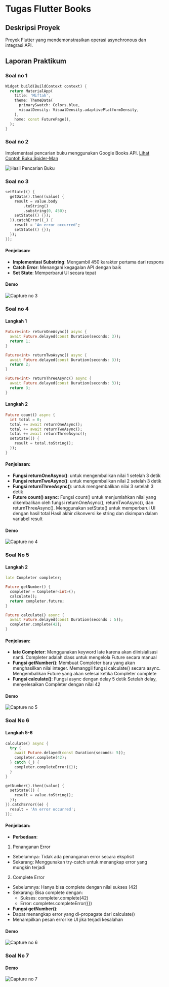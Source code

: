 # Tugas Flutter Books

## Deskripsi Proyek

Proyek Flutter yang mendemonstrasikan operasi asynchronous dan integrasi API.

## Laporan Praktikum

### Soal no 1

```dart
Widget build(BuildContext context) {
  return MaterialApp(
    title: 'Miftah',
    theme: ThemeData(
      primarySwatch: Colors.blue,
      visualDensity: VisualDensity.adaptivePlatformDensity,
    ),
    home: const FuturePage(),
  );
}
```

### Soal no 2

Implementasi pencarian buku menggunakan Google Books API.
[Lihat Contoh Buku Spider-Man](https://www.google.co.id/books/edition/SpiderMan/RYI0DwAAQBAJ)

![Hasil Pencarian Buku](/images/soal-2.png)

### Soal no 3

```dart
setState(() {
  getData().then((value) {
    result = value.body
        .toString()
        .substring(0, 450);
    setState(() {});
  }).catchError((_) {
    result = 'An error occurred';
    setState(() {});
  });
});
```

#### Penjelasan:

- **Implementasi Substring**: Mengambil 450 karakter pertama dari respons
- **Catch Error**: Menangani kegagalan API dengan baik
- **Set State**: Memperbarui UI secara tepat

#### Demo

![Capture no 3](/images/capture%20no%203.gif)

### Soal no 4

#### Langkah 1

```dart
Future<int> returnOneAsync() async {
  await Future.delayed(const Duration(seconds: 3));
  return 1;
}

Future<int> returnTwoAsync() async {
  await Future.delayed(const Duration(seconds: 3));
  return 2;
}

Future<int> returnThreeAsync() async {
  await Future.delayed(const Duration(seconds: 3));
  return 3;
}
```

#### Langkah 2

```dart
Future count() async {
  int total = 0;
  total += await returnOneAsync();
  total += await returnTwoAsync();
  total += await returnThreeAsync();
  setState(() {
    result = total.toString();
  });
}
```

#### Penjelasan:

- **Fungsi returnOneAsync()**: untuk mengembalikan nilai 1 setelah 3 detik
- **Fungsi returnTwoAsync()**: untuk mengembalikan nilai 2 setelah 3 detik
- **Fungsi returnThreeAsync()**: untuk mengembalikan nilai 3 setelah 3 detik
- **Future count() async**: Fungsi count() untuk menjumlahkan nilai yang dikembalikan oleh fungsi returnOneAsync(), returnTwoAsync(), dan returnThreeAsync(). Menggunakan setState() untuk memperbarui UI dengan hasil total
  Hasil akhir dikonversi ke string dan disimpan dalam variabel result

#### Demo

![Capture no 4](/images/capture%20no%204.gif)

### Soal No 5

#### Langkah 2

```dart
late Completer completer;

Future getNumber() {
  completer = Completer<int>();
  calculate();
  return completer.future;
}

Future calculate() async {
  await Future.delayed(const Duration(seconds : 5));
  completer.complete(42);
}
```

#### Penjelasan:

- **late Completer**: Menggunakan keyword late karena akan diinisialisasi nanti. Completer adalah class untuk mengelola Future secara manual
- **Fungsi getNumber()**: Membuat Completer baru yang akan menghasilkan nilai integer. Memanggil fungsi calculate() secara async. Mengembalikan Future yang akan selesai ketika Completer complete
- **Fungsi calculate()**: Fungsi async dengan delay 5 detik
  Setelah delay, menyelesaikan Completer dengan nilai 42

#### Demo

![Capture no 5](/images/capture%20no%205.gif)

### Soal No 6

#### Langkah 5-6

```dart
calculate() async {
  try {
    await Future.delayed(const Duration(seconds: 5));
    completer.complete(42);
  } catch (_) {
    completer.completeError({});
  }
}

getNumber().then((value) {
  setState(() {
    result = value.toString();
  });
}).catchError((e) {
  result = 'An error occurred';
});
```

#### Penjelasan:

- **Perbedaan**:

1. Penanganan Error

- Sebelumnya: Tidak ada penanganan error secara eksplisit
- Sekarang: Menggunakan try-catch untuk menangkap error yang mungkin terjadi

2. Complete Error

- Sebelumnya: Hanya bisa complete dengan nilai sukses (42)
- Sekarang: Bisa complete dengan:
  - Sukses: completer.complete(42)
  - Error: completer.completeError({})
- **Fungsi getNumber()**: 
- Dapat menangkap error yang di-propagate dari calculate()
- Menampilkan pesan error ke UI jika terjadi kesalahan

#### Demo

![Capture no 6](/images/capture%20no%206.gif)


### Soal No 7

#### Demo

![Capture no 7](/images/capture%20no%207.gif)


